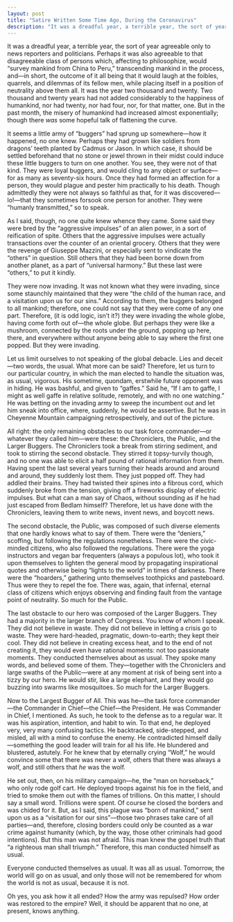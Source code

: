 ```yaml
---
layout: post
title: "Satire Written Some Time Ago, During the Coronavirus"
description: "It was a dreadful year, a terrible year, the sort of year agreeable only to news reporters and politicians..."
---
```


It was a dreadful year, a terrible year, the sort of year agreeable only to news reporters and politicians. Perhaps it was also agreeable to that disagreeable class of persons which, affecting to philosophize, would “survey mankind from China to Peru,” transcending mankind in the process, and—in short, the outcome of it all being that it would laugh at the foibles, quarrels, and dilemmas of its fellow men, while placing itself in a position of neutrality above them all. It was the year two thousand and twenty. Two thousand and twenty years had not added considerably to the happiness of humankind, nor had twenty, nor had four, nor, for that matter, one. But in the past month, the misery of humankind had increased almost exponentially; though there _was_ some hopeful talk of flattening the curve.

It seems a little army of “buggers” had sprung up somewhere—how it happened, no one knew. Perhaps they had grown like soldiers from dragons’ teeth planted by Cadmus or Jason. In which case, it should be settled beforehand that no stone or jewel thrown in their midst could induce these little buggers to turn on one another. You see, they were not of that kind. They were loyal buggers, and would cling to any object or surface—for as many as seventy-six hours. Once they had formed an affection for a person, they would plague and pester him practically to his death. Though admittedly they were not always so faithful as that, for it was discovered—lo!—that they sometimes forsook one person for another. They were “humanly transmitted,” so to speak.

As I said, though, no one quite knew whence they came. Some said they were bred by the “aggressive impulses” of an alien power, in a sort of reification of spite. Others that the aggressive impulses were actually transactions over the counter of an oriental grocery. Others that they were the revenge of Giuseppe Mazzini, or especially sent to vindicate the “others” in question. Still others that they had been borne down from another planet, as a part of “universal harmony.” But these last were “others,” to put it kindly.

They were now invading. It was not known what they were invading, since some staunchly maintained that they were “the child of the human race, and a visitation upon us for our sins.” According to them, the buggers belonged to all mankind; therefore, one could not say that they were come of any one part. Therefore, (it is odd logic, isn’t it?) they were invading the whole globe, having come forth out of—the whole globe. But perhaps they were like a mushroom, connected by the roots under the ground, popping up here, there, and everywhere without anyone being able to say where the first one popped. But they were invading.

Let us limit ourselves to not speaking of the global debacle. Lies and deceit—two words, the usual. What more can be said? Therefore, let us turn to our particular country, in which the man elected to handle the situation was, as usual, vigorous. His sometime, quondam, erstwhile future opponent was in hiding. He was bashful, and given to “gaffes.” Said he, “If I am to gaffe, I might as well gaffe in relative solitude, remotely, and with no one watching.” He was betting on the invading army to sweep the incumbent out and let him sneak into office, where, suddenly, he would be assertive. But he was in Cheyenne Mountain campaigning retrospectively, and out of the picture.

All right: the only remaining obstacles to our task force commander—or whatever they called him—were these: the Chroniclers, the Public, and the Larger Buggers. The Chroniclers took a break from stirring sediment, and took to stirring the second obstacle. They stirred it topsy-turvily though, and no one was able to elicit a half pound of rational information from them. Having spent the last several years turning their heads around and around and around, they suddenly lost them. They just popped off. They had addled their brains. They had twisted their spines into a fibrous cord, which suddenly broke from the tension, giving off a fireworks display of electric impulses. But what can a man say of Chaos, without sounding as if he had just escaped from Bedlam himself? Therefore, let us have done with the Chroniclers, leaving them to write news, invent news, and boycott news.

The second obstacle, the Public, was composed of such diverse elements that one hardly knows what to say of them. There were the “deniers,” scoffing, but following the regulations nonetheless. There were the civic-minded citizens, who also followed the regulations. There were the yoga instructors and vegan bar frequenters (always a populous lot), who took it upon themselves to lighten the general mood by propagating inspirational quotes and otherwise being “lights to the world” in times of darkness. There were the “hoarders,” gathering unto themselves toothpicks and pasteboard. Thus were they to repel the foe. There was, again, that infernal, eternal class of citizens which enjoys observing and finding fault from the vantage point of neutrality. So much for the Public.

The last obstacle to our hero was composed of the Larger Buggers. They had a majority in the larger branch of Congress. You know of whom I speak. They did not believe in waste. They did not believe in letting a crisis go to waste. They were hard-headed, pragmatic, down-to-earth; they kept their cool. They did not believe in creating excess heat, and to the end of not creating it, they would even have rational moments: not too passionate moments. They conducted themselves about as usual. They spoke many words, and believed some of them. They—together with the Chroniclers and large swaths of the Public—were at any moment at risk of being sent into a tizzy by our hero. He would stir, like a large elephant, and they would go buzzing into swarms like mosquitoes. So much for the Larger Buggers.

Now to the Largest Bugger of All. This was he—the task force commander—the Commander in Chief—the Chief—the President. He was Commander in Chief, I mentioned. As such, he took to the defense as to a regular war. It was his aspiration, intention, and habit to win. To that end, he deployed very, very many confusing tactics. He backtracked, side-stepped, and misled, all with a mind to confuse the enemy. He contradicted himself daily—something the good leader will train for all his life. He blundered and blustered, astutely. For he knew that by eternally crying “Wolf,” he would convince some that there was never a wolf, others that there was always a wolf, and still others that _he_ was the wolf.

He set out, then, on his military campaign—he, the “man on horseback,” who only rode golf cart. He deployed troops against his foe in the field, and tried to smoke them out with the flames of trillions. On this matter, I should say a small word. Trillions were spent. Of course he closed the borders and was chided for it. But, as I said, this plague was “born of mankind,” sent upon us as a “visitation for our sins”—those two phrases take care of all parties—and, therefore, closing borders could only be counted as a war crime against humanity (which, by the way, those other criminals had good intentions). But this man was not afraid. This man knew the gospel truth that “a righteous man shall triumph.” Therefore, this man conducted himself as usual.

Everyone conducted themselves as usual. It was all as usual. Tomorrow, the world will go on as usual, and only those will not be remembered for whom the world is not as usual, because it is not.

Oh yes, you ask how it all ended? How the army was repulsed? How order was restored to the empire? Well, it should be apparent that no one, at present, knows anything.

